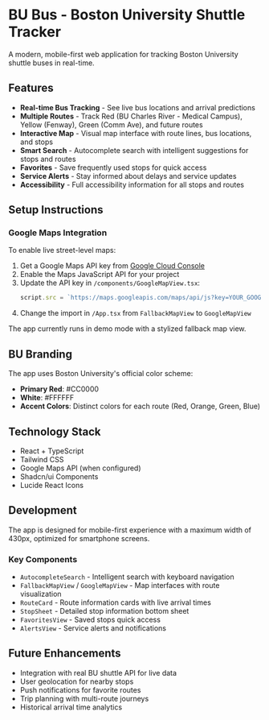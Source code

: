 # BU Bus - Boston University Shuttle Tracker

A modern, mobile-first web application for tracking Boston University shuttle buses in real-time.

## Features

- **Real-time Bus Tracking** - See live bus locations and arrival predictions
- **Multiple Routes** - Track Red (BU Charles River - Medical Campus), Yellow (Fenway), Green (Comm Ave), and future routes
- **Interactive Map** - Visual map interface with route lines, bus locations, and stops
- **Smart Search** - Autocomplete search with intelligent suggestions for stops and routes
- **Favorites** - Save frequently used stops for quick access
- **Service Alerts** - Stay informed about delays and service updates
- **Accessibility** - Full accessibility information for all stops and routes

## Setup Instructions

### Google Maps Integration

To enable live street-level maps:

1. Get a Google Maps API key from [Google Cloud Console](https://console.cloud.google.com/)
2. Enable the Maps JavaScript API for your project
3. Update the API key in `/components/GoogleMapView.tsx`:
   ```typescript
   script.src = `https://maps.googleapis.com/maps/api/js?key=YOUR_GOOGLE_MAPS_API_KEY`;
   ```
4. Change the import in `/App.tsx` from `FallbackMapView` to `GoogleMapView`

The app currently runs in demo mode with a stylized fallback map view.

## BU Branding

The app uses Boston University's official color scheme:
- **Primary Red**: #CC0000
- **White**: #FFFFFF
- **Accent Colors**: Distinct colors for each route (Red, Orange, Green, Blue)

## Technology Stack

- React + TypeScript
- Tailwind CSS
- Google Maps API (when configured)
- Shadcn/ui Components
- Lucide React Icons

## Development

The app is designed for mobile-first experience with a maximum width of 430px, optimized for smartphone screens.

### Key Components

- `AutocompleteSearch` - Intelligent search with keyboard navigation
- `FallbackMapView` / `GoogleMapView` - Map interfaces with route visualization
- `RouteCard` - Route information cards with live arrival times
- `StopSheet` - Detailed stop information bottom sheet
- `FavoritesView` - Saved stops quick access
- `AlertsView` - Service alerts and notifications

## Future Enhancements

- Integration with real BU shuttle API for live data
- User geolocation for nearby stops
- Push notifications for favorite routes
- Trip planning with multi-route journeys
- Historical arrival time analytics
